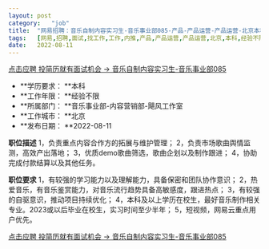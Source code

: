 ```yaml
---
layout:	post
category:	"job"
title:	"网易招聘：音乐自制内容实习生-音乐事业部085-产品-产品运营-产品运营-北京本科经验不限"
tags:	[网易,招聘,面试,找工作,工作,内推,产品,产品运营,产品运营,北京,本科,经验不限]
date:	2022-08-11
---
```


[点击应聘 投简历就有面试机会 -> 音乐自制内容实习生-音乐事业部085](http://mobile.bole.netease.com/bole/boleDetail?id=41836&employeeId=346f03c3cda5f04c&key=all)



- **学历要求： **本科
- **工作年限： **经验不限
- **所属部门： **音乐事业部-内容营销部-飓风工作室
- **工作城市： **北京
- **发布日期： **2022-08-11



**职位描述**
1，负责重点内容合作方的拓展与维护管理；
2，负责市场歌曲舆情监测，高效产出落地；
3，优质demo歌曲筛选，歌曲企划以及制作跟进；
4，协助完成付款结算以及其他任务。



**职位要求**
1，有较强的学习能力以及理解能力，具备保密和团队协作意识；
2，热爱音乐，有音乐鉴赏能力，对音乐流行趋势具备高敏感度，跟进热点；
3，有较强的自驱意识，推动项目持续优化；
4，本科及以上学历在校生，最好音乐制作相关专业。2023或以后毕业在校生，实习时间至少半年；
5，短视频，网易云重点用户优先。



[点击应聘 投简历就有面试机会 -> 音乐自制内容实习生-音乐事业部085](http://mobile.bole.netease.com/bole/boleDetail?id=41836&employeeId=346f03c3cda5f04c&key=all)